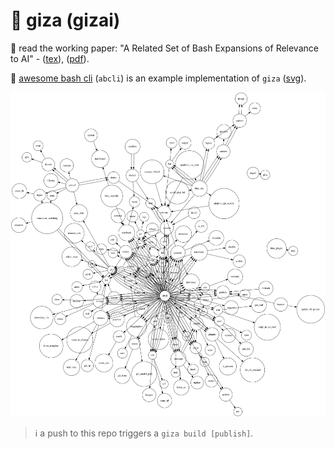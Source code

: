 # 🔻 giza (gizai)

📜 read the working paper: "A Related Set of Bash Expansions of Relevance to AI" - ([tex](./tex/giza.tex)), ([pdf](https://kamangir-public.s3.ca-central-1.amazonaws.com/giza-v1/giza.pdf)).

🚀 [awesome bash cli](https://github.com/kamangir/awesome-bash-cli) (`abcli`) is an example implementation of `giza` ([svg](./assets/giza.svg)).

![image](./assets/giza.png)

> ℹ️ a push to this repo triggers a `giza build [publish]`.
